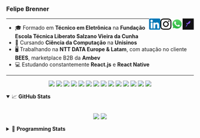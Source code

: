 <h3>Felipe Brenner</h3>

<a href="https://app.rocketseat.com.br/me/felipebrenner" target="_blank" rel="nofollow"><img align="right" width="30rem" src="./assets/rocketseat-black.png" alt="Rocketseat: @felipebrenner"/></a>
<a href="https://api.whatsapp.com/send?phone=5551995585968" target="_blank" rel="nofollow"><img align="right" width="30rem" src="./assets/whatsapp.png" alt="Whatsapp: +55 51995585968"/></a>
<a href="https://www.instagram.com/felipeobrenner/" target="_blank" rel="nofollow"><img align="right" width="30rem" src="./assets/instagram.png" alt="Instagram: @felipeobrenner"/></a>
<a href="https://www.linkedin.com/in/felipe-de-oliveira-brenner/" target="_blank" rel="nofollow"><img align="right" width="30rem" src="./assets/linkedin.png" alt="LinkedIn: @felipe-de-oliveira-brenner"/></a>

---

- 🎓 Formado em **Técnico em Eletrônica** na **Fundação Escola Técnica Liberato Salzano Vieira da Cunha**
- 📓 Cursando **Ciência da Computação** na **Unisinos**
- 🖥️ Trabalhando na **NTT DATA Europe & Latam**, com atuação no cliente **BEES**, marketplace B2B da **Ambev**
- 💻 Estudando constantemente **React.js** e **React Native**

---

<p align='center'>
  <img width="35rem" src="https://cdn.jsdelivr.net/gh/devicons/devicon/icons/react/react-original.svg" />
  <img width="35rem" src="https://cdn.jsdelivr.net/gh/devicons/devicon/icons/javascript/javascript-plain.svg" />
  <img width="35rem" src="https://cdn.jsdelivr.net/gh/devicons/devicon/icons/typescript/typescript-plain.svg" />
  <img width="35rem" src="https://cdn.jsdelivr.net/gh/devicons/devicon/icons/materialui/materialui-plain.svg" />
  <img width="35rem" src="https://cdn.jsdelivr.net/gh/devicons/devicon/icons/redux/redux-original.svg" />
  <img width="35rem" src="https://cdn.jsdelivr.net/gh/devicons/devicon/icons/css3/css3-plain.svg" />
  <img width="35rem" src="https://cdn.jsdelivr.net/gh/devicons/devicon/icons/html5/html5-plain.svg" />
  <img width="35rem" src="https://cdn.jsdelivr.net/gh/devicons/devicon/icons/vscode/vscode-original.svg" />
  <img width="35rem" src="https://cdn.jsdelivr.net/gh/devicons/devicon/icons/git/git-original.svg" />
  <img width="35rem" src="https://cdn.jsdelivr.net/gh/devicons/devicon/icons/yarn/yarn-original.svg" />
  <img width="35rem" src="https://cdn.jsdelivr.net/gh/devicons/devicon/icons/npm/npm-original-wordmark.svg" />
  <img width="35rem" src="https://cdn.jsdelivr.net/gh/devicons/devicon/icons/microsoftsqlserver/microsoftsqlserver-plain.svg" />
  <img width="35rem" src="https://cdn.jsdelivr.net/gh/devicons/devicon/icons/oracle/oracle-original.svg" />
  <img width="35rem" src="https://cdn.jsdelivr.net/gh/devicons/devicon/icons/ubuntu/ubuntu-plain.svg" />
</p>

<details open>
  <summary>📈 <b>GitHub Stats</b></summary>
  <br>
  <p align="center">
  <img src="https://github-readme-stats.vercel.app/api?username=felipebrenner&show_icons=true&theme=dark"/>
  <img src="https://github-readme-stats.vercel.app/api/top-langs/?username=felipebrenner&layout=compact&theme=dark">
  </p>

</details>

<details>
  <summary>🤖 <b>Programming Stats</b></summary>
  <br/>

  <!--START_SECTION:waka-->
![Code Time](http://img.shields.io/badge/Code%20Time-0%20secs-blue)

**🐱 My GitHub Data** 

> 🏆 240 Contributions in the Year 2022
 > 
> 📦 255.1 kB Used in GitHub's Storage 
 > 
> 🚫 Not Opted to Hire
 > 
> 📜 25 Public Repositories 
 > 
> 🔑 1 Private Repository 
 > 
**I'm a Night 🦉** 

```text
🌞 Morning    70 commits     ████░░░░░░░░░░░░░░░░░░░░░   16.24% 
🌆 Daytime    145 commits    ████████░░░░░░░░░░░░░░░░░   33.64% 
🌃 Evening    211 commits    ████████████░░░░░░░░░░░░░   48.96% 
🌙 Night      5 commits      ░░░░░░░░░░░░░░░░░░░░░░░░░   1.16%

```
📅 **I'm Most Productive on Tuesday** 

```text
Monday       65 commits     ███░░░░░░░░░░░░░░░░░░░░░░   15.08% 
Tuesday      77 commits     ████░░░░░░░░░░░░░░░░░░░░░   17.87% 
Wednesday    77 commits     ████░░░░░░░░░░░░░░░░░░░░░   17.87% 
Thursday     54 commits     ███░░░░░░░░░░░░░░░░░░░░░░   12.53% 
Friday       58 commits     ███░░░░░░░░░░░░░░░░░░░░░░   13.46% 
Saturday     23 commits     █░░░░░░░░░░░░░░░░░░░░░░░░   5.34% 
Sunday       77 commits     ████░░░░░░░░░░░░░░░░░░░░░   17.87%

```


📊 **This Week I Spent My Time On** 

```text
💬 Programming Languages: 
TypeScript               26 hrs 41 mins      ██████████████████████░░░   88.34% 
JSON                     1 hr 18 mins        █░░░░░░░░░░░░░░░░░░░░░░░░   4.33% 
SCSS                     1 hr 15 mins        █░░░░░░░░░░░░░░░░░░░░░░░░   4.18% 
Other                    36 mins             ░░░░░░░░░░░░░░░░░░░░░░░░░   2.0% 
Bash                     10 mins             ░░░░░░░░░░░░░░░░░░░░░░░░░   0.6%

🔥 Editors: 
VS Code                  30 hrs 13 mins      █████████████████████████   100.0%

🐱‍💻 Projects: 
nfa-cart                 14 hrs 28 mins      ████████████░░░░░░░░░░░░░   47.9% 
nfa-components-react     8 hrs 21 mins       ███████░░░░░░░░░░░░░░░░░░   27.64% 
nfa-shopping-experience  4 hrs 7 mins        ███░░░░░░░░░░░░░░░░░░░░░░   13.65% 
nfa-render-react         1 hr 8 mins         █░░░░░░░░░░░░░░░░░░░░░░░░   3.79% 
nfa-checkout             43 mins             ░░░░░░░░░░░░░░░░░░░░░░░░░   2.42%

💻 Operating System: 
Linux                    30 hrs 13 mins      █████████████████████████   100.0%

```

**I Mostly Code in TypeScript** 

```text
TypeScript               10 repos            █████████░░░░░░░░░░░░░░░░   37.04% 
Java                     3 repos             ██░░░░░░░░░░░░░░░░░░░░░░░   11.11% 
JavaScript               3 repos             ██░░░░░░░░░░░░░░░░░░░░░░░   11.11% 
CSS                      2 repos             █░░░░░░░░░░░░░░░░░░░░░░░░   7.41% 
Assembly                 1 repo              █░░░░░░░░░░░░░░░░░░░░░░░░   3.7%

```



 Last Updated on 23/07/2022 03:38:34 UTC
<!--END_SECTION:waka-->
</details>
